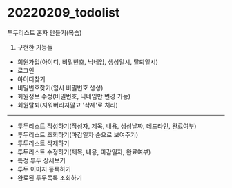 # 20220209_todolist
투두리스트 혼자 만들기(복습)

1. 구현한 기능들
  - 회원가입(아이디, 비밀번호, 닉네임, 생성일시, 탈퇴일시)
  - 로그인
  - 아이디찾기
  - 비밀번호찾기(임시 비밀번호 생성)
  - 회원정보 수정(비밀번호, 닉네임만 변경 가능)
  - 회원탈퇴(지워버리지말고 '삭제'로 처리)
---------------
  - 투두리스트 작성하기(작성자, 제목, 내용, 생성날짜, 데드라인, 완료여부)
  - 투두리스트 조회하기(마감일자 순으로 보여주기)
  - 투두리스트 삭제하기
  - 투두리스트 수정하기(제목, 내용, 마감일자, 완료여부)
  - 특정 투두 상세보기
  - 투두 이미지 등록하기
  - 완료된 투두목록 조회하기
